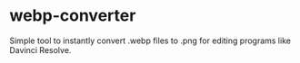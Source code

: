 # webp-converter
Simple tool to instantly convert .webp files to .png for editing programs like Davinci Resolve.
